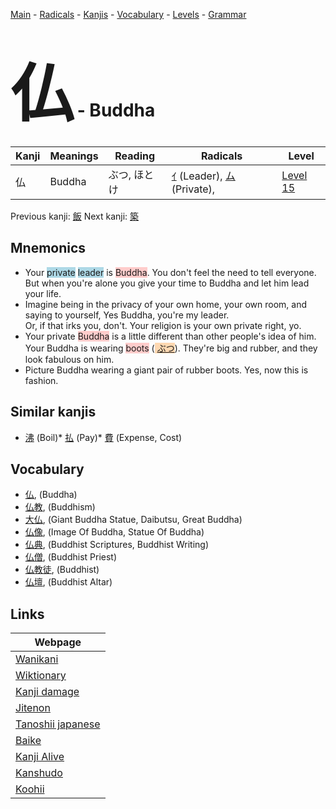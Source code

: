 <style> bigfont {font-size: 100px}</style>
[Main](../index.md) -
[Radicals](../radicals.md) -
[Kanjis](../kanjis.md) -
[Vocabulary](../vocabulary.md) -
[Levels](../levels.md) -
[Grammar](../grammar.md)
# <bigfont> 仏</bigfont> - Buddha 

| Kanji | Meanings | Reading | Radicals | Level |
| --- | --- | --- | --- | --- |
| 仏 | Buddha | ぶつ, ほとけ | [ｲ](../radicals/ｲ.md) (Leader), [ム](../radicals/ム.md) (Private),  | [Level 15](../levels/wk_level15.md) |

Previous kanji: [飯](飯.md) Next kanji: [築](築.md) 

## Mnemonics
 * Your <span style="background-color:#ADD8E6"> private</span> <span style="background-color:#ADD8E6"> leader</span> is <span style="background-color:#ffcccb"> Buddha</span>. You don't feel the need to tell everyone. But when you're alone you give your time to Buddha and let him lead your life.
* Imagine being in the privacy of your own home, your own room, and saying to yourself, Yes Buddha, you're my leader.<br />Or, if that irks you, don't. Your religion is your own private right, yo.
* Your private <span style="background-color:#ffcccb"> Buddha</span> is a little different than other people's idea of him. Your Buddha is wearing <span style="background-color:#ffcccb"> boots</span> (<span style="background-color:#fed8b1"> [ぶつ](https://jisho.org/search/ぶつ)</span>). They're big and rubber, and they look fabulous on him.
* Picture Buddha wearing a giant pair of rubber boots. Yes, now this is fashion.


## Similar kanjis
 * [沸](沸.md) (Boil)* [払](払.md) (Pay)* [費](費.md) (Expense, Cost)


## Vocabulary
 * [仏](../vocabulary/仏.md), (Buddha)
* [仏教](../vocabulary/仏.md), (Buddhism)
* [大仏](../vocabulary/仏.md), (Giant Buddha Statue, Daibutsu, Great Buddha)
* [仏像](../vocabulary/仏.md), (Image Of Buddha, Statue Of Buddha)
* [仏典](../vocabulary/仏.md), (Buddhist Scriptures, Buddhist Writing)
* [仏僧](../vocabulary/仏.md), (Buddhist Priest)
* [仏教徒](../vocabulary/仏.md), (Buddhist)
* [仏壇](../vocabulary/仏.md), (Buddhist Altar)



## Links 

| Webpage |
| --- |
| [Wanikani          ](https://www.wanikani.com/kanji/仏) |
| [Wiktionary        ](https://en.wiktionary.org/wiki/仏) |
| [Kanji damage      ](http://www.kanjidamage.com/kanji/search?utf8=✓&q=仏) |
| [Jitenon           ](https://jitenon.com/kanji/仏) |
| [Tanoshii japanese ](https://www.tanoshiijapanese.com/dictionary/kanji.cfm?k=仏) |
| [Baike             ](https://baike.baidu.com/item/仏) |
| [Kanji Alive       ](https://app.kanjialive.com/仏) |
| [Kanshudo          ](https://www.kanshudo.com/searchmn?q=仏) |
| [Koohii            ](https://kanji.koohii.com/study/kanji/仏) |
